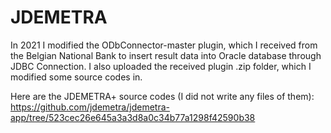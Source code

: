 # JDEMETRA
In 2021 I modified the ODbConnector-master plugin, which I received from the Belgian National Bank to insert result data into Oracle database through JDBC Connection.
I also uploaded the received plugin .zip folder, which I modified some source codes in.

Here are the JDEMETRA+ source codes (I did not write any files of them):
https://github.com/jdemetra/jdemetra-app/tree/523cec26e645a3a3d8a0c34b77a1298f42590b38
